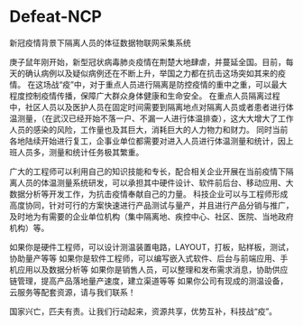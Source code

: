 # Defeat-NCP
新冠疫情背景下隔离人员的体征数据物联网采集系统

庚子鼠年刚开始，新型冠状病毒肺炎疫情在荆楚大地肆虐，并蔓延全国。目前，每天的确认病例以及疑似病例还在不断上升，举国之力都在抗击这场突如其来的疫情。
在这场战“疫”中，对于重点人员进行隔离是防控疫情的重中之重，可以最大程度控制疫情传播，保障广大群众身体健康和生命安全。
在重点人员隔离过程中，社区人员以及医护人员在固定时间需要到隔离地点对隔离人员或者患者进行体温测量，（在武汉已经开始不落一户、不漏一人进行体温排查），这大大增大了工作人员的感染的风险，工作量也及其巨大，消耗巨大的人力物力和财力。
同时当前各地陆续开始进行复工，企事业单位都需要对进入人员进行体温测量和统计，因上班人员多，测量和统计任务极其繁重。

广大的工程师可以利用自己的知识技能和专长，配合相关企业开展在当前疫情下隔离人员的体温测量系统研发，可以承担其中硬件设计、软件前后台、移动应用、大数据分析等开发工作，为抗击疫情奉献自己的力量。
科技企业可以与工程师形成高度协同，针对可行的方案快速进行产品测试与量产，并且进行产品分销与推广，及时地为有需要的企业单位机构（集中隔离地、疾控中心、社区、医院、当地政府机构）等。

如果你是硬件工程师，可以设计测温装置电路，LAYOUT，打板，贴样板，测试，协助量产等等
如果你是软件工程师，可以编写嵌入式软件、后台与前端应用、手机应用以及数据分析等
如果你是销售人员，可以整理和发布需求消息，协助供应链管理，提高产品落地量产速度，建立渠道等等
如果你公司有现成的测温设备，云服务等配套资源，请与我们联系！

国家兴亡，匹夫有责。让我们行动起来，资源共享，优势互补，科技战“疫”。
